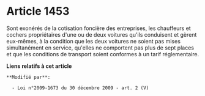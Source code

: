 # Article 1453

Sont exonérés de la cotisation foncière des entreprises, les chauffeurs et cochers propriétaires d'une ou de deux voitures
qu'ils conduisent et gèrent eux-mêmes, à la condition que les deux voitures ne soient pas mises simultanément en service,
qu'elles ne comportent pas plus de sept places et que les conditions de transport soient conformes à un tarif réglementaire.

**Liens relatifs à cet article**

	**Modifié par**:

	  - Loi n°2009-1673 du 30 décembre 2009 - art. 2 (V)
